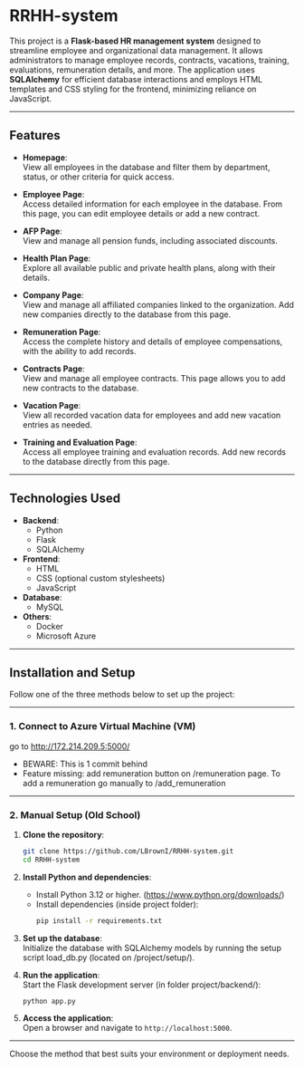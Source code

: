 # RRHH-system

This project is a **Flask-based HR management system** designed to streamline employee and organizational data management. It allows administrators to manage employee records, contracts, vacations, training, evaluations, remuneration details, and more. The application uses **SQLAlchemy** for efficient database interactions and employs HTML templates and CSS styling for the frontend, minimizing reliance on JavaScript.


---

## Features

- **Homepage**:  
  View all employees in the database and filter them by department, status, or other criteria for quick access.

- **Employee Page**:  
  Access detailed information for each employee in the database. From this page, you can edit employee details or add a new contract.

- **AFP Page**:  
  View and manage all pension funds, including associated discounts.

- **Health Plan Page**:  
  Explore all available public and private health plans, along with their details.

- **Company Page**:  
  View and manage all affiliated companies linked to the organization. Add new companies directly to the database from this page.

- **Remuneration Page**:  
  Access the complete history and details of employee compensations, with the ability to add records.

- **Contracts Page**:  
  View and manage all employee contracts. This page allows you to add new contracts to the database.

- **Vacation Page**:  
  View all recorded vacation data for employees and add new vacation entries as needed.

- **Training and Evaluation Page**:  
  Access all employee training and evaluation records. Add new records to the database directly from this page.


---

## Technologies Used

- **Backend**:
  - Python   
  - Flask
  - SQLAlchemy
- **Frontend**:
  - HTML
  - CSS (optional custom stylesheets)
  - JavaScript
- **Database**:
  - MySQL
- **Others**:
  - Docker
  - Microsoft Azure

---


## Installation and Setup

Follow one of the three methods below to set up the project:

---

### 1. **Connect to Azure Virtual Machine (VM)**

go to http://172.214.209.5:5000/

- BEWARE: This is 1 commit behind 
- Feature missing: add remuneration button on /remuneration page. To add a remuneration go manually to /add_remuneration
---

### 2. **Manual Setup (Old School)**

1. **Clone the repository**:  
   ```bash
   git clone https://github.com/LBrownI/RRHH-system.git
   cd RRHH-system
   ```

2. **Install Python and dependencies**:  
   - Install Python 3.12 or higher. (https://www.python.org/downloads/) 
   - Install dependencies (inside project folder):  
     ```bash
     pip install -r requirements.txt
     ```

3. **Set up the database**:  
   Initialize the database with SQLAlchemy models by running the setup script load_db.py (located on /project/setup/).  

4. **Run the application**:  
   Start the Flask development server (in folder project/backend/):  
   ```bash
   python app.py
   ```

5. **Access the application**:  
   Open a browser and navigate to `http://localhost:5000`.

---

Choose the method that best suits your environment or deployment needs.


